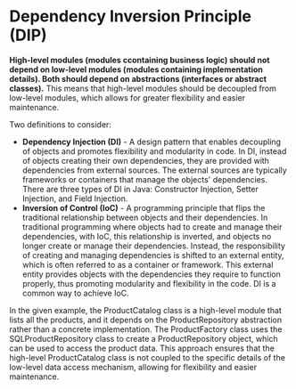 # Dependency Inversion Principle (DIP)

**High-level modules (modules ccontaining business logic) should not depend on low-level modules (modules containing implementation details). Both should depend on abstractions (interfaces or abstract classes).**
This means that high-level modules should be decoupled from low-level modules, which allows for greater flexibility and easier maintenance.

Two definitions to consider:
- **Dependency Injection (DI)** -  A design pattern that enables decoupling of objects and promotes flexibility and modularity in code. In DI, instead of objects creating their own dependencies, they are provided with dependencies from external sources. The external sources are typically frameworks or containers that manage the objects' dependencies. There are three types of DI in Java: Constructor Injection, Setter Injection, and Field Injection.
- **Inversion of Control (IoC)** - A programming principle that flips the traditional relationship between objects and their dependencies. In traditional programming where objects had to create and manage their dependencies, with IoC, this relationship is inverted, and objects no longer create or manage their dependencies. Instead, the responsibility of creating and managing dependencies is shifted to an external entity, which is often referred to as a container or framework. This external entity provides objects with the dependencies they require to function properly, thus promoting modularity and flexibility in the code. DI is a common way to achieve IoC.

In the given example, the ProductCatalog class is a high-level module that lists all the products, and it depends on the ProductRepository abstraction rather than a concrete implementation. The ProductFactory class uses the SQLProductRepository class to create a ProductRepository object, which can be used to access the product data. This approach ensures that the high-level ProductCatalog class is not coupled to the specific details of the low-level data access mechanism, allowing for flexibility and easier maintenance.